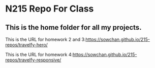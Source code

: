 # N215 Repo For Class

## This is the home folder for all my projects.

This is the URL for homework 2 and 3:https://sowchan.github.io/215-repos/travelfy-hero/

This is the URL for homework 4:https://sowchan.github.io/215-repos/travelfy-responsive/


